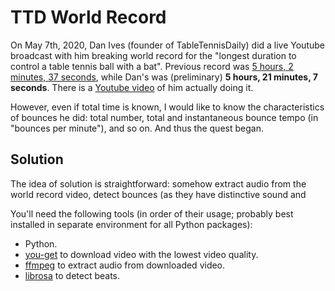 # TTD World Record

On May 7th, 2020, Dan Ives (founder of TableTennisDaily) did a live Youtube broadcast with him breaking world record for the "longest duration to control a table tennis ball with a bat". Previous record was [5 hours, 2 minutes, 37 seconds](https://www.guinnessworldrecords.com/world-records/table-tennis-bat-and-ball-control-duration?fb_comment_id=784092958310554_1433556316697545), while Dan's was (preliminary) **5 hours, 21 minutes, 7 seconds**. There is a [Youtube video](https://www.youtube.com/watch?v=nkgzLeNocb0) of him actually doing it.

However, even if total time is known, I would like to know the characteristics of bounces he did: total number, total and instantaneous bounce tempo (in "bounces per minute"), and so on. And thus the quest began.

## Solution

The idea of solution is straightforward: somehow extract audio from the world record video, detect bounces (as they have distinctive sound and 

You'll need the following tools (in order of their usage; probably best installed in separate environment for all Python packages):

- Python.
- [you-get](https://github.com/soimort/you-get) to download video with the lowest video quality.
- [ffmpeg](https://www.ffmpeg.org/) to extract audio from downloaded video.
- [librosa](https://github.com/librosa/librosa) to detect beats.
